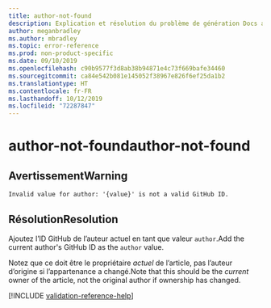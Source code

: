 ```yaml
---
title: author-not-found
description: Explication et résolution du problème de génération Docs author-not-found
author: meganbradley
ms.author: mbradley
ms.topic: error-reference
ms.prod: non-product-specific
ms.date: 09/10/2019
ms.openlocfilehash: c90b9577f3d8ab38b94871e4c73f669bafe34460
ms.sourcegitcommit: ca84e542b081e145052f38967e826f6ef25da1b2
ms.translationtype: HT
ms.contentlocale: fr-FR
ms.lasthandoff: 10/12/2019
ms.locfileid: "72287847"
---
```

# <a name="author-not-found"></a><span data-ttu-id="c6141-103">author-not-found</span><span class="sxs-lookup"><span data-stu-id="c6141-103">author-not-found</span></span>

## <a name="warning"></a><span data-ttu-id="c6141-104">Avertissement</span><span class="sxs-lookup"><span data-stu-id="c6141-104">Warning</span></span>

`Invalid value for author: '{value}' is not a valid GitHub ID.`

## <a name="resolution"></a><span data-ttu-id="c6141-105">Résolution</span><span class="sxs-lookup"><span data-stu-id="c6141-105">Resolution</span></span>

<span data-ttu-id="c6141-106">Ajoutez l’ID GitHub de l’auteur actuel en tant que valeur `author`.</span><span class="sxs-lookup"><span data-stu-id="c6141-106">Add the current author's GitHub ID as the `author` value.</span></span>

<span data-ttu-id="c6141-107">Notez que ce doit être le propriétaire *actuel* de l’article, pas l’auteur d’origine si l’appartenance a changé.</span><span class="sxs-lookup"><span data-stu-id="c6141-107">Note that this should be the *current* owner of the article, not the original author if ownership has changed.</span></span>

<!--make sure to add this file to your includes folder and verify the path-->
[!INCLUDE [validation-reference-help](includes/validation-reference-help.md)]
